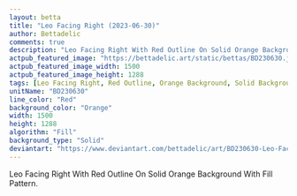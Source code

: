 ```yaml
---
layout: betta
title: "Leo Facing Right (2023-06-30)"
author: Bettadelic
comments: true
description: "Leo Facing Right With Red Outline On Solid Orange Background With Fill Pattern."
actpub_featured_image: "https://bettadelic.art/static/bettas/BD230630.jpg"
actpub_featured_image_width: 1500
actpub_featured_image_height: 1288
tags: [Leo Facing Right, Red Outline, Orange Background, Solid Background Pattern, Fill Pattern, June 2023]
unitName: "BD230630"
line_color: "Red"
background_color: "Orange"
width: 1500
height: 1288
algorithm: "Fill"
background_type: "Solid"
deviantart: "https://www.deviantart.com/bettadelic/art/BD230630-Leo-Facing-Right-2023-06-30-969669314"
---
```


Leo Facing Right With Red Outline On Solid Orange Background With Fill Pattern.
